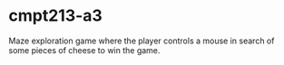 # cmpt213-a3

Maze exploration game where the player controls a mouse in search of some pieces of cheese
to win the game.